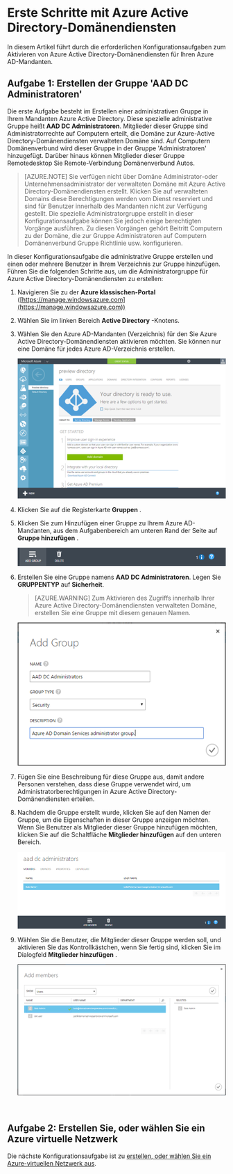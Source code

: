 <properties
    pageTitle="Azure-Active Directory-Domänendiensten: Erstellen der AAD DC Administratorgruppe | Microsoft Azure"
    description="Erste Schritte mit Azure Active Directory-Domänendiensten"
    services="active-directory-ds"
    documentationCenter=""
    authors="mahesh-unnikrishnan"
    manager="stevenpo"
    editor="curtand"/>

<tags
    ms.service="active-directory-ds"
    ms.workload="identity"
    ms.tgt_pltfrm="na"
    ms.devlang="na"
    ms.topic="article"
    ms.date="10/03/2016"
    ms.author="maheshu"/>

# <a name="get-started-with-azure-ad-domain-services"></a>Erste Schritte mit Azure Active Directory-Domänendiensten

In diesem Artikel führt durch die erforderlichen Konfigurationsaufgaben zum Aktivieren von Azure Active Directory-Domänendiensten für Ihren Azure AD-Mandanten.

## <a name="task-1-create-the-aad-dc-administrators-group"></a>Aufgabe 1: Erstellen der Gruppe 'AAD DC Administratoren'
Die erste Aufgabe besteht im Erstellen einer administrativen Gruppe in Ihrem Mandanten Azure Active Directory. Diese spezielle administrative Gruppe heißt **AAD DC Administratoren**. Mitglieder dieser Gruppe sind Administratorrechte auf Computern erteilt, die Domäne zur Azure-Active Directory-Domänendiensten verwalteten Domäne sind. Auf Computern Domänenverbund wird dieser Gruppe in der Gruppe 'Administratoren' hinzugefügt. Darüber hinaus können Mitglieder dieser Gruppe Remotedesktop Sie Remote-Verbindung Domänenverbund Autos.  

> [AZURE.NOTE] Sie verfügen nicht über Domäne Administrator-oder Unternehmensadministrator der verwalteten Domäne mit Azure Active Directory-Domänendiensten erstellt. Klicken Sie auf verwalteten Domains diese Berechtigungen werden vom Dienst reserviert und sind für Benutzer innerhalb des Mandanten nicht zur Verfügung gestellt. Die spezielle Administratorgruppe erstellt in dieser Konfigurationsaufgabe können Sie jedoch einige berechtigten Vorgänge ausführen. Zu diesen Vorgängen gehört Beitritt Computern zu der Domäne, die zur Gruppe Administratoren auf Computern Domänenverbund Gruppe Richtlinie usw. konfigurieren.

In dieser Konfigurationsaufgabe die administrative Gruppe erstellen und einen oder mehrere Benutzer in Ihrem Verzeichnis zur Gruppe hinzufügen. Führen Sie die folgenden Schritte aus, um die Administratorgruppe für Azure Active Directory-Domänendiensten zu erstellen:

1. Navigieren Sie zu der **Azure klassischen-Portal** ([https://manage.windowsazure.com](https://manage.windowsazure.com))

2. Wählen Sie im linken Bereich **Active Directory** -Knotens.

3. Wählen Sie den Azure AD-Mandanten (Verzeichnis) für den Sie Azure Active Directory-Domänendiensten aktivieren möchten. Sie können nur eine Domäne für jedes Azure AD-Verzeichnis erstellen.

    ![Wählen Sie Azure AD-Verzeichnis](./media/active-directory-domain-services-getting-started/select-aad-directory.png)

4. Klicken Sie auf die Registerkarte **Gruppen** .

5. Klicken Sie zum Hinzufügen einer Gruppe zu Ihrem Azure AD-Mandanten, aus dem Aufgabenbereich am unteren Rand der Seite auf **Gruppe hinzufügen** .

    ![Hinzufügen der Schaltfläche ' Gruppieren '](./media/active-directory-domain-services-getting-started/add-group-button.png)

6. Erstellen Sie eine Gruppe namens **AAD DC Administratoren**. Legen Sie **GRUPPENTYP** auf **Sicherheit**.

    > [AZURE.WARNING] Zum Aktivieren des Zugriffs innerhalb Ihrer Azure Active Directory-Domänendiensten verwalteten Domäne, erstellen Sie eine Gruppe mit diesem genauen Namen.

    ![Erstellen von Administratorgruppe](./media/active-directory-domain-services-getting-started/create-admin-group.png)

7. Fügen Sie eine Beschreibung für diese Gruppe aus, damit andere Personen verstehen, dass diese Gruppe verwendet wird, um Administratorberechtigungen in Azure Active Directory-Domänendiensten erteilen.

8. Nachdem die Gruppe erstellt wurde, klicken Sie auf den Namen der Gruppe, um die Eigenschaften in dieser Gruppe anzeigen möchten. Wenn Sie Benutzer als Mitglieder dieser Gruppe hinzufügen möchten, klicken Sie auf die Schaltfläche **Mitglieder hinzufügen** auf den unteren Bereich.

    ![Hinzufügen von Mitgliedern gruppieren](./media/active-directory-domain-services-getting-started/add-group-members-button.png)

9. Wählen Sie die Benutzer, die Mitglieder dieser Gruppe werden soll, und aktivieren Sie das Kontrollkästchen, wenn Sie fertig sind, klicken Sie im Dialogfeld **Mitglieder hinzufügen** .

    ![Hinzufügen von Benutzern zur Administratorgruppe](./media/active-directory-domain-services-getting-started/add-group-members.png)

<br>

## <a name="task-2-create-or-select-an-azure-virtual-network"></a>Aufgabe 2: Erstellen Sie, oder wählen Sie ein Azure virtuelle Netzwerk
Die nächste Konfigurationsaufgabe ist zu [erstellen, oder wählen Sie ein Azure-virtuellen Netzwerk aus](active-directory-ds-getting-started-vnet.md).
